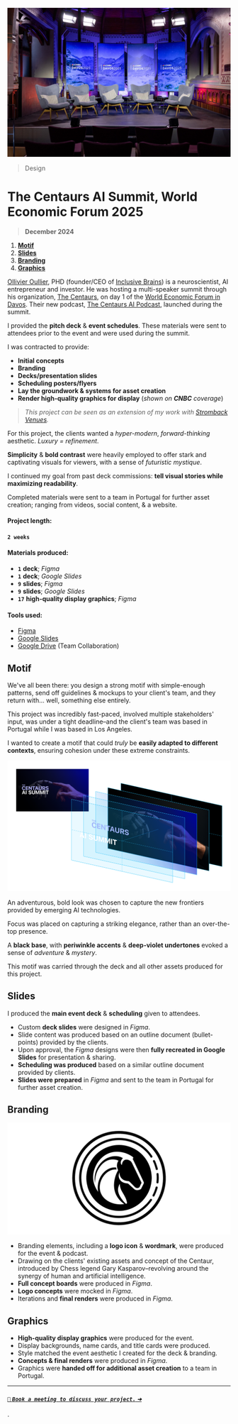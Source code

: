 ![_The Centaurs AI Summit, **Davos 2025**_](/public/photos/stromback/ai-summit-panel-2025.jpg "The Centaurs AI Summit, World Economic Forum 2025")

> Design

# The Centaurs AI Summit, World Economic Forum 2025

> **December 2024**

1. [**Motif**](#motif)
2. [**Slides**](#slides)
3. [**Branding**](#branding)
4. [**Graphics**](#graphics)

[Ollivier Oullier](https://www.weforum.org/people/olivier-oullier/ "Ollivier Oullier | World Economic Forum"), PHD (founder/CEO of [Inclusive Brains](https://www.allianz-trade.com/en_global/news-insights/news/prometheus.html "Allianz Trade x Inclusive Brains")) is a neuroscientist, AI entrepreneur and investor. He was hosting a multi-speaker summit through his organization, [The Centaurs](https://thecentaurs.ai/ "The Centaurs AI SUMMIT – Davos 2025 Edition"), on day 1 of the [World Economic Forum in Davos](https://www.weforum.org/ "The World Economic Forum"). Their new podcast, [The Centaurs AI Podcast](https://www.instagram.com/thecentaursai/ "The Centaurs AI Summit & Podcast Instagram"), launched during the summit.

I provided the **pitch deck** & **event schedules**. These materials were sent to attendees prior to the event and were used during the summit.

I was contracted to provide:

- **Initial concepts**
- **Branding**
- **Decks/presentation slides**
- **Scheduling posters/flyers**
- **Lay the groundwork & systems for asset creation**
- **Render high-quality graphics for display** (_shown on **CNBC** coverage_)

> _This project can be seen as an extension of my work with [Stromback Venues](/portfolio/design/stromback-venues-davos-25-2024/ "Stromback Venues (Davos '25), 2024 | Alfred R. Duarte | Portfolio")._

For this project, the clients wanted a _hyper-modern_, _forward-thinking_ aesthetic. _Luxury = refinement_.

**Simplicity** & **bold contrast** were heavily employed to offer stark and captivating visuals for viewers, with a sense of _futuristic mystique_.

I continued my goal from past deck commissions: **tell visual stories while maximizing readability**.

Completed materials were sent to a team in Portugal for further asset creation; ranging from videos, social content, & a website.

#### Project length:

**`2 weeks`**

#### Materials produced:

- **`1`** **deck**; _Figma_
- **`1`** **deck**; _Google Slides_
- **`9`** **slides**; _Figma_
- **`9`** **slides**; _Google Slides_
- **`17`** **high-quality display graphics**; _Figma_

#### Tools used:

- [Figma](https://www.figma.com/)
- [Google Slides](https://workspace.google.com/products/slides/)
- [Google Drive](https://workspace.google.com/products/drive/) (Team Collaboration)

## Motif

We've all been there: you design a strong motif with simple-enough patterns, send off guidelines & mockups to your client's team, and they return with... well, something else entirely.

This project was incredibly fast-paced, involved multiple stakeholders' input, was under a tight deadline–and the client's team was based in Portugal while I was based in Los Angeles.

I wanted to create a motif that could _truly_ be **easily adapted to different contexts**, ensuring cohesion under these extreme constraints.

![_The Centaurs AI Summit Motif & Breakdown, **2024** & **2025**_](/public/photos/stromback/ai-summit-motif-2025.png "The Centaurs AI Summit Motif, Alfred R. Duarte, 2024 & 2025")

An adventurous, bold look was chosen to capture the new frontiers provided by emerging AI technologies.

Focus was placed on capturing a striking elegance, rather than an over-the-top presence.

A **black base**, with **periwinkle accents** & **deep-violet undertones** evoked a sense of _adventure_ & _mystery_.

This motif was carried through the deck and all other assets produced for this project.

## Slides

I produced the **main event deck** & **scheduling** given to attendees.

- Custom **deck slides** were designed in _Figma_.
- Slide content was produced based on an outline document (bullet-points) provided by the clients.
- Upon approval, the _Figma_ designs were then **fully recreated in Google Slides** for presentation & sharing.
- **Scheduling was produced** based on a similar outline document provided by clients.
- **Slides were prepared** in _Figma_ and sent to the team in Portugal for further asset creation.

## Branding

![_The Centaurs AI Logo Icon, **2024**_](/public/photos/stromback/centaur-ai.png "The Centaurs AI Logo Icon, Alfred R. Duarte 2024")

- Branding elements, including a **logo icon** & **wordmark**, were produced for the event & podcast.
- Drawing on the clients' existing assets and concept of the Centaur, introduced by Chess legend Gary Kasparov–revolving around the synergy of human and artificial intelligence.
- **Full concept boards** were produced in _Figma_.
- **Logo concepts** were mocked in _Figma_.
- Iterations and **final renders** were produced in _Figma_.

## Graphics

- **High-quality display graphics** were produced for the event.
- Display backgrounds, name cards, and title cards were produced.
- Style matched the event aesthetic I created for the deck & branding.
- **Concepts & final renders** were produced in _Figma_.
- Graphics were **handed off for additional asset creation** to a team in Portugal.

---

#### [`🧠` **_`Book a meeting to discuss your project.` `➔`_**](mailto:alfred.r.duarte@gmail.com "Gmail – Alfred R. Duarte")

.
